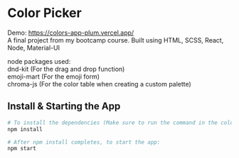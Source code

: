 # Color Picker
Demo: https://colors-app-plum.vercel.app/  
A final project from my bootcamp course.
Built using HTML, SCSS, React, Node, Material-UI

node packages used:  
dnd-kit (For the drag and drop function)  
emoji-mart (For the emoji form)  
chroma-js (For the color table when creating a custom palette)

## Install & Starting the App
```bash
# To install the dependencies (Make sure to run the command in the colors-app directory)
npm install

# After npm install completes, to start the app:
npm start
```
